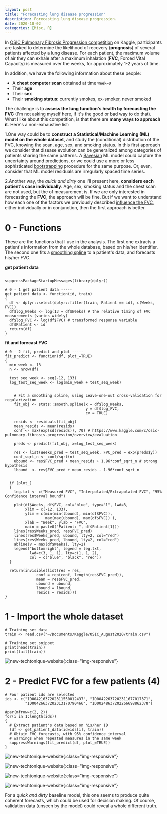 ```yaml
---
layout: post
title: "Forecasting lung disease progression"
description: Forecasting lung disease progression.
date: 2020-10-02
categories: [Misc, R]
---
```



In [OSIC Pulmonary Fibrosis Progression competition](https://www.kaggle.com/c/osic-pulmonary-fibrosis-progression)
on Kaggle, participants are tasked to determine the likelihood of recovery (**prognosis**) of several 
patients affected by a lung disease. For each patient, the maximum volume of air they can exhale after a maximum inhalation (**FVC**, Forced Vital Capacity) is measured over the weeks, for approximately 1-2 years of time. 

In addition, we have the following information about these people:

- A __chest computer scan__ obtained at time `Week=0`
- Their __age__
- Their __sex__
- Their __smoking status__: currently smokes, ex-smoker, never smoked 

The challenge is to __assess the lung function's health by forecasting the FVC__ (I'm not asking myself here, if it's the good or bad way to do that). What I like about this competition, is that there are __many ways to approach it__. Here's a non-exhaustive list:  

1.One way could be to __construct a Statistical/Machine Learning (ML) model on the whole dataset__, and study the (conditional) distribution of the FVC, knowing the scan, age, 
sex, and smoking status. In this first approach we consider that disease evolution can be generalized 
among categories of patients sharing the same patterns. A [Bayesian](https://thierrymoudiki.github.io/blog/2019/10/18/quasirandomizednn/nnetsauce-prediction-intervals) ML model could capture the uncertainty around predictions, or we 
could use a more or less sophisticated [bootstrapping](https://en.wikipedia.org/wiki/Bootstrapping_%28statistics%29) procedure for the same purpose. Or, even, consider that ML model residuals are irregularly spaced time series. 


2.Another way, the _quick and dirty_ one I'll present here, __considers each patient's case individually__. Age, sex, smoking status and 
the chest scan are not used, but the of measurement is. If we are only interested in forecasting the **FVC**, the approach will be fine. But if we want to understand how 
each one of the factors we previously described [influence the FVC](https://techtonique.github.io/teller/index.html), either individually or in conjunction, then the first approach is better. 

# 0 - Functions

These are the functions that I use in the analysis. The first one extracts a patient's information from the whole database, based on his/her identifier. The second one fits a [smoothing spline](https://en.wikipedia.org/wiki/Smoothing_spline) to a patient's data, and forecasts his/her FVC.

**get patient data**
```{r}

suppressPackageStartupMessages(library(dplyr))

# 0 - 1 get patient data -----
get_patient_data <- function(id, train)
{
  df <- dplyr::select(dplyr::filter(train, Patient == id), c(Weeks, FVC))
  df$log_Weeks <- log(13 + df$Weeks) # the relative timing of FVC measurements (varies widely)
  df$log_FVC <- log(df$FVC) # transformed response variable
  df$Patient <- id
  return(df)
}
```


**fit and forecast FVC**
```{r}
# 0 - 2 fit, predict and plot -----
fit_predict <- function(df, plot_=TRUE)
{
  min_week <- 13
  n <- nrow(df)

  test_seq_week <- seq(-12, 133)
  log_test_seq_week <- log(min_week + test_seq_week)
  
    
    # Fit a smoothing spline, using Leave-one-out cross-validation for regularization
    fit_obj <- stats::smooth.spline(x = df$log_Weeks,
                                    y = df$log_FVC,
                                    cv = TRUE)

    resids <- residuals(fit_obj)
    mean_resids <- mean(resids)
    conf <- max(exp(sd(resids)), 70) # https://www.kaggle.com/c/osic-pulmonary-fibrosis-progression/overview/evaluation

    preds <- predict(fit_obj, x=log_test_seq_week)

    res <- list(Weeks_pred = test_seq_week, FVC_pred = exp(preds$y))
    conf_sqrt_n <- conf/sqrt(n)
    ubound <- res$FVC_pred + mean_resids + 1.96*conf_sqrt_n # strong hypothesis
    lbound  <- res$FVC_pred + mean_resids - 1.96*conf_sqrt_n


  if (plot_)
  {
    leg.txt <- c("Measured FVC", "Interpolated/Extrapolated FVC", "95% Confidence interval bound")
    
    plot(df$Weeks, df$FVC, col="blue", type="l", lwd=3,
         xlim = c(-12, 133), 
         ylim = c(min(min(lbound), min(df$FVC)),
                  max(max(ubound), max(df$FVC)) ),
         xlab = "Week", ylab = "FVC",
         main = paste0("Patient: ", df$Patient[1]))
    lines(res$Weeks_pred, res$FVC_pred)
    lines(res$Weeks_pred, ubound, lty=2, col="red")
    lines(res$Weeks_pred, lbound, lty=2, col="red")
    abline(v = max(df$Weeks), lty=2)
    legend("bottomright", legend = leg.txt, 
           lwd=c(3, 1, 1), lty=c(1, 1, 2), 
           col = c("blue", "black", "red"))
  }

  return(invisible(list(res = res,
              conf = rep(conf, length(res$FVC_pred)),
              mean = res$FVC_pred,
              ubound = ubound,
              lbound = lbound,
              resids = resids)))
}
```

# 1 - Import the whole dataset

```{r}
# Training set data
train <- read.csv("~/Documents/Kaggle/OSIC_August2020/train.csv")
```

```{r}
# Training set snippet
print(head(train))
print(tail(train))
```
![new-techtonique-website]({{base}}/images/2020-10-02/2020-10-02-image5.png){:class="img-responsive"}


# 2 - Predict FVC for a few patients (4)


```{r}
# Four patient ids are selected
ids <- c("ID00421637202311550012437", "ID00422637202311677017371",
         "ID00426637202313170790466", "ID00248637202266698862378")

#par(mfrow=c(2, 2))
for(i in 1:length(ids))
{
  # Extract patient's data based on his/her ID
  (df <- get_patient_data(id=ids[i], train))
  # Obtain FVC forecasts, with 95% confidence interval
  # warnings when repeated measures in the same week
  suppressWarnings(fit_predict(df, plot_=TRUE))
}
```

![new-techtonique-website]({{base}}/images/2020-10-02/2020-10-02-image1.png){:class="img-responsive"}

![new-techtonique-website]({{base}}/images/2020-10-02/2020-10-02-image2.png){:class="img-responsive"}

![new-techtonique-website]({{base}}/images/2020-10-02/2020-10-02-image3.png){:class="img-responsive"}

![new-techtonique-website]({{base}}/images/2020-10-02/2020-10-02-image4.png){:class="img-responsive"}



For a _quick and dirty_ baseline model, this one seems to produce quite coherent forecasts, which could be used for decision making. Of 
course, validation data (unseen by the model) could reveal a whole different truth. 
